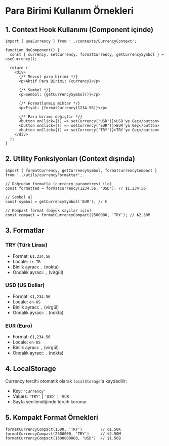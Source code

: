 # Para Birimi Kullanım Örnekleri

## 1. Context Hook Kullanımı (Component içinde)

```tsx
import { useCurrency } from '../contexts/CurrencyContext';

function MyComponent() {
  const { currency, setCurrency, formatCurrency, getCurrencySymbol } = useCurrency();

  return (
    <div>
      {/* Mevcut para birimi */}
      <p>Aktif Para Birimi: {currency}</p>
      
      {/* Sembol */}
      <p>Sembol: {getCurrencySymbol()}</p>
      
      {/* Formatlanmış miktar */}
      <p>Fiyat: {formatCurrency(1234.56)}</p>
      
      {/* Para birimi değiştir */}
      <button onClick={() => setCurrency('USD')}>USD'ye Geç</button>
      <button onClick={() => setCurrency('EUR')}>EUR'ya Geç</button>
      <button onClick={() => setCurrency('TRY')}>TRY'ye Geç</button>
    </div>
  );
}
```

## 2. Utility Fonksiyonları (Context dışında)

```tsx
import { formatCurrency, getCurrencySymbol, formatCurrencyCompact } from '../utils/currencyFormatter';

// Doğrudan formatla (currency parametresi ile)
const formatted = formatCurrency(1234.56, 'USD'); // $1,234.56

// Sembol al
const symbol = getCurrencySymbol('EUR'); // €

// Kompakt format (büyük sayılar için)
const compact = formatCurrencyCompact(2500000, 'TRY'); // ₺2.50M
```

## 3. Formatlar

### TRY (Türk Lirası)
- Format: `₺1.234,56`
- Locale: `tr-TR`
- Binlik ayracı: `.` (nokta)
- Ondalık ayracı: `,` (virgül)

### USD (US Dollar)
- Format: `$1,234.56`
- Locale: `en-US`
- Binlik ayracı: `,` (virgül)
- Ondalık ayracı: `.` (nokta)

### EUR (Euro)
- Format: `€1,234.56`
- Locale: `en-US`
- Binlik ayracı: `,` (virgül)
- Ondalık ayracı: `.` (nokta)

## 4. LocalStorage

Currency tercihi otomatik olarak `localStorage`'a kaydedilir:
- Key: `'currency'`
- Values: `'TRY'` | `'USD'` | `'EUR'`
- Sayfa yenilendiğinde tercih korunur

## 5. Kompakt Format Örnekleri

```tsx
formatCurrencyCompact(1500, 'TRY')        // ₺1.50K
formatCurrencyCompact(2500000, 'TRY')     // ₺2.50M
formatCurrencyCompact(1500000000, 'USD')  // $1.50B
```

